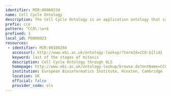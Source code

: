 ```yaml
---
identifier: MIR:00000234
name: Cell Cycle Ontology
description: The Cell Cycle Ontology is an application ontology that captures and integrates detailed knowledge on the cell cycle process.
prefix: cco
pattern: ^CCO\:\w+$
prefixed: 1
local_id: P0000023
resources:
 - identifier: MIR:00100294
   accessurl: http://www.ebi.ac.uk/ontology-lookup/?termId=CCO:${lid}
   keyword: last of the stages of mitosis
   description: Cell Cycle Ontology through OLS
   homepage: http://www.ebi.ac.uk/ontology-lookup/browse.do?ontName=CCO
   institution: European Bioinformatics Institute, Hinxton, Cambridge
   location: UK
   official: false
   provider_code: ols
---
```

